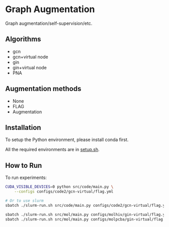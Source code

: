 # Graph Augmentation
Graph augmentation/self-supervision/etc.

## Algorithms
* gcn 
* gcn+virtual node 
* gin 
* gin+virtual node
* PNA

## Augmentation methods
* None
* FLAG
* Augmentation

## Installation
To setup the Python environment, please install conda first. 

All the required environments are in [setup.sh](./setup.sh).

## How to Run
To run experiments:
```bash
CUDA_VISIBLE_DEVICES=0 python src/code/main.py \
    --configs configs/code2/gcn-virtual/flag.yml

# Or to use slurm
sbatch ./slurm-run.sh src/code/main.py configs/code2/gcn-virtual/flag.yml

sbatch ./slurm-run.sh src/mol/main.py configs/molhiv/gin-virtual/flag.yml
sbatch ./slurm-run.sh src/mol/main.py configs/molpcba/gin-virtual/flag.yml
```
